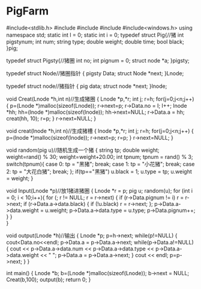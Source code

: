 # PigFarm
#include<stdlib.h>
#include<string>
#include<iostream>
#include<ctime>
#include<windows.h>
using namespace std;
static int I = 0;
static int i = 0;
typedef struct Pig{//猪
    int pigstynum;
    int num;
    string type;
    double weight;
    double time;
    bool black;
}pig;

typedef struct Pigsty{//猪圈
    int no;
    int pignum = 0;
    struct node *a;
}pigsty;


typedef struct Node//猪圈指针
{
    pigsty Data;
    struct Node *next;
}Lnode;

typedef struct node//猪指针
{
    pig data;
    struct node *next;
}lnode;

void Creat(Lnode *h,int n)//生成猪圈
{
    Lnode *p,*r;
    int j;
    r=h;
    for(j=0;j<n;j++)
    {
        p=(Lnode *)malloc(sizeof(Lnode));
        r->next=p;
        r->Data.no = I;
        I++;
        lnode *hh;
        hh=(lnode *)malloc(sizeof(lnode));
        hh->next=NULL;
        r->Data.a = hh;
        creat(hh, 10);
        r=p;
    }
    r->next=NULL;
}

void creat(lnode *h,int n)//生成猪槽
{
    lnode *p,*r;
    int j;
    r=h;
    for(j=0;j<n;j++)
    {
        p=(lnode *)malloc(sizeof(lnode));
        r->next=p;
        r=p;
    }
    r->next=NULL;
}

void random(pig u)//随机生成一个猪
{
    string tp;
    double weight;
    weight=rand() % 30;
    weight=weight+20.00;
    int tpnum;
    tpnum = rand() % 3;
    switch(tpnum){
        case 0:
            tp = "黑猪";
            break;
        case 1:
            tp = "小花猪";
            break;
        case 2:
            tp = "大花白猪";
            break;
        }; 
    if(tp=="黑猪") u.black = 1;
    u.type = tp;
    u.weight = weight;
}

void Input(Lnode *p)//放1猪进猪圈
{
    Lnode *r = p;
    pig u;
    random(u);
    for (int i = 0; i < 10;i++){
        for (; r != NULL; r = r->next)
        {
            if (r->Data.pignum != i)
                r = r->next;
            if (r->Data.a->data.black)
            {
                if (!u.black) r = r->next;
            };
            p->Data.a->data.weight = u.weight;
            p->Data.a->data.type = u.type;
            p->Data.pignum++;
        }
    }   
}

void output(Lnode *h)//输出
{
    Lnode *p;
    p=h->next;
    while(p!=NULL)
    {
        cout<<p->Data.no<<endl;
        p->Data.a = p->Data.a->next;
        while(p->Data.a!=NULL){
            cout << p->Data.a->data.num << p->Data.a->data.type << p->Data.a->data.weight << " ";
            p->Data.a = p->Data.a->next;
        }
        cout << endl;
        p=p->next;
    }
}




int main()
{
    Lnode *b;
    b=(Lnode *)malloc(sizeof(Lnode));
    b->next = NULL;
    Creat(b,100);
    output(b);
    return 0;
}
